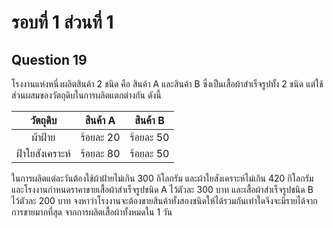 # รอบที่ 1 ส่วนที่ 1

## Question 19

โรงงานแห่งหนึ่งผลิตสินค้า 2 ชนิด คือ สินค้า A และสินค้า B ซึ่งเป็นเสื้อผ้าสำเร็จรูปทั้ง 2 ชนิด แต่ใช้ส่วนผสมของวัตถุดิบในการผลิตแตกต่างกัน ดังนี้

|วัตถุดิบ|สินค้า A|สินค้า B|
|:-:|:-:|:-:|
|ผ้าฝ้าย|ร้อยละ 20|ร้อยละ 50|
|ฝ้าใยสังเคราะห์|ร้อยละ 80|ร้อยละ 50|

ในการผลิตแต่ละวันต้องใช้ผ้าฝ้ายไม่เกิน 300 กิโลกรัม และผ้าใยสังเคราะห์ไม่เกิน 420 กิโลกรัม และโรงงานกำหนดราคาขายเสื้อผ้าสำเร็จรูปชนิด A ไว้ตัวละ 300 บาท และเสื้อผ้าสำเร็จรูปชนิด B ไว้ตัวละ 200 บาท จงหาว่าโรงงานจะต้องขายสินค้าทั้งสองชนิดให้ได้รวมกันเท่าใดจึงจะมีรายได้จากการขายมากที่สุด จากการผลิตเสื้อผ้าทั้งหมดใน 1 วัน 







